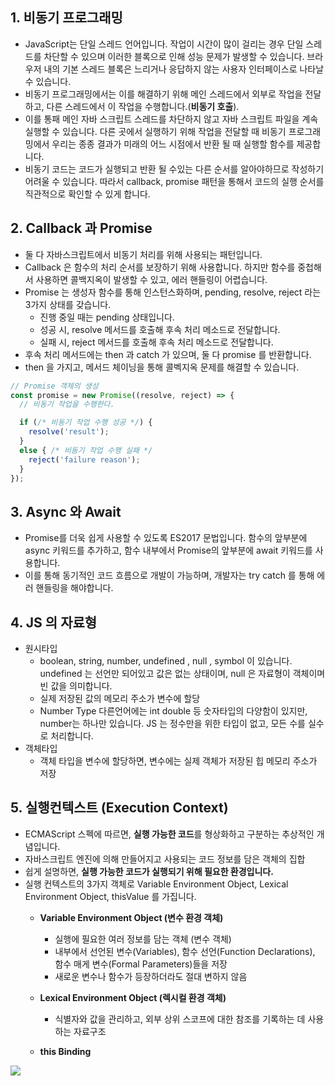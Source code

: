 ## 1. 비동기 프로그래밍

- JavaScript는 단일 스레드 언어입니다. 작업이 시간이 많이 걸리는 경우 단일 스레드를 차단할 수 있으며 이러한 블록으로 인해 성능 문제가 발생할 수 있습니다. 브라우저 내의 기본 스레드 블록은 느리거나 응답하지 않는 사용자 인터페이스로 나타날 수 있습니다.
- 비동기 프로그래밍에서는 이를 해결하기 위해 메인 스레드에서 외부로 작업을 전달하고, 다른 스레드에서 이 작업을 수행합니다.(**비동기 호출**).
- 이를 통패 메인 자바 스크립트 스레드를 차단하지 않고 자바 스크립트 파일을 계속 실행할 수 있습니다. 다른 곳에서 실행하기 위해 작업을 전달할 때 비동기 프로그래밍에서 우리는 종종 결과가 미래의 어느 시점에서 반환 될 때 실행할 함수를 제공합니다.
- 비동기 코드는 코드가 실행되고 반환 될 수있는 다른 순서를 알아야하므로 작성하기 어려울 수 있습니다. 따라서 callback, promise 패턴을 통해서 코드의 실행 순서를 직관적으로 확인할 수 있게 합니다.

## 2. Callback 과 Promise

- 둘 다 자바스크립트에서 비동기 처리를 위해 사용되는 패턴입니다.
- Callback 은 함수의 처리 순서를 보장하기 위해 사용합니다. 하지만 함수를 중첩해서 사용하면 콜백지옥이 발생할 수 있고, 에러 핸들링이 어렵습니다.
- Promise 는 생성자 함수를 통해 인스턴스화하며, pending, resolve, reject 라는 3가지 상태를 갖습니다.
  - 진행 중일 때는 pending 상태입니다.
  - 성공 시, resolve 메서드를 호출해 후속 처리 메소드로 전달합니다.
  - 실패 시, reject 메서드를 호출해 후속 처리 메소드로 전달합니다.
- 후속 처리 메서드에는 then 과 catch 가 있으며, 둘 다 promise 를 반환합니다.
- then 을 가지고, 메서드 체이닝을 통해 콜벡지옥 문제를 해결할 수 있습니다.

```js
// Promise 객체의 생성
const promise = new Promise((resolve, reject) => {
  // 비동기 작업을 수행한다.

  if (/* 비동기 작업 수행 성공 */) {
    resolve('result');
  }
  else { /* 비동기 작업 수행 실패 */
    reject('failure reason');
  }
});
```

## 3. Async 와 Await

- Promise를 더욱 쉽게 사용할 수 있도록 ES2017 문법입니다. 함수의 앞부분에 async 키워드를 추가하고, 함수 내부에서 Promise의 앞부분에 await 키워드를 사용합니다.
- 이를 통해 동기적인 코드 흐름으로 개발이 가능하며, 개발자는 try catch 를 통해 에러 핸들링을 해야합니다.

## 4. JS 의 자료형

- 원시타입
  - boolean, string, number, undefined , null , symbol 이 있습니다. undefined 는 선언만 되어있고 값은 없는 상태이며, null 은 자료형이 객체이며 빈 값을 의미합니다.
  - 실제 저장된 값의 메모리 주소가 변수에 할당
  - Number Type
    다른언어에는 int double 등 숫자타입의 다양함이 있지만, number는 하나만 있습니다. JS 는 정수만을 위한 타입이 없고, 모든 수를 실수로 처리합니다.
- 객체타입
  - 객체 타입을 변수에 할당하면, 변수에는 실제 객체가 저장된 힙 메모리 주소가 저장

## 5. 실행컨텍스트 (Execution Context)

- ECMAScript 스펙에 따르면, **실행 가능한 코드**를 형상화하고 구분하는 추상적인 개념입니다.
- 자바스크립트 엔진에 의해 만들어지고 사용되는 코드 정보를 담은 객체의 집합
- 쉽게 설명하면, **실행 가능한 코드가 실행되기 위해 필요한 환경입니다.**
- 실행 컨텍스트의 3가지 객체로 Variable Environment Object, Lexical Environment Object, thisValue 를 가집니다.
  - **Variable Environment Object (변수 환경 객체)**

    - 실행에 필요한 여러 정보를 담는 객체 (변수 객체)
    - 내부에서 선언된 변수(Variables), 함수 선언(Function Declarations), 함수 매게 변수(Formal Parameters)들을 저장
    - 새로운 변수나 함수가 등장하더라도 절대 변하지 않음

  - **Lexical Environment Object (렉시컬 환경 객체)**

    - 식별자와 값을 관리하고, 외부 상위 스코프에 대한 참조를 기록하는 데 사용하는 자료구조

  - **this Binding**

<img src="https://s3.us-west-2.amazonaws.com/secure.notion-static.com/4ce2b068-700d-47f6-8990-281331ad6849/Untitled.png?X-Amz-Algorithm=AWS4-HMAC-SHA256&X-Amz-Credential=AKIAT73L2G45O3KS52Y5%2F20211103%2Fus-west-2%2Fs3%2Faws4_request&X-Amz-Date=20211103T113355Z&X-Amz-Expires=86400&X-Amz-Signature=5515392b18e9f411e876d08eacb05737a0f295c9aefde3cc3476473e19deb425&X-Amz-SignedHeaders=host&response-content-disposition=filename%20%3D%22Untitled.png%22">
